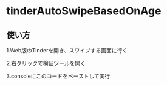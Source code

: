 # tinderAutoSwipeBasedOnAge


## 使い方

1.Web版のTinderを開き、スワイプする画面に行く

2.右クリックで検証ツールを開く

3.consoleにこのコードをペーストして実行


